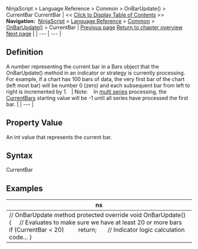 ﻿
NinjaScript > Language Reference > Common > OnBarUpdate() > CurrentBar
CurrentBar
| << [Click to Display Table of Contents](currentbar.md) >> **Navigation:**     [NinjaScript](ninjascript-1.md) > [Language Reference](language_reference_wip-1.md) > [Common](common-1.md) > [OnBarUpdate()](onbarupdate-1.md) > CurrentBar | [Previous page](count-1.md) [Return to chapter overview](onbarupdate-1.md) [Next page](isdataseriesrequired-1.md) |
| --- | --- |
## Definition
A number representing the current bar in a Bars object that the OnBarUpdate() method in an indicator or strategy is currently processing. For example, if a chart has 100 bars of data, the very first bar of the chart (left most bar) will be number 0 (zero) and each subsequent bar from left to right is incremented by 1.
 
| Note:    In [multi series](multi-time_frame__instruments-1.md) processing, the [CurrentBars](currentbars-1.md) starting value will be -1 until all series have processed the first bar. |
| --- |
 
## 
## Property Value
An int value that represents the current bar.
 
## Syntax
CurrentBar
 
## 
## Examples
| ns |
| --- |
| // OnBarUpdate method protected override void OnBarUpdate() {      // Evaluates to make sure we have at least 20 or more bars      if (CurrentBar < 20)          return;        // Indicator logic calculation code... } |

